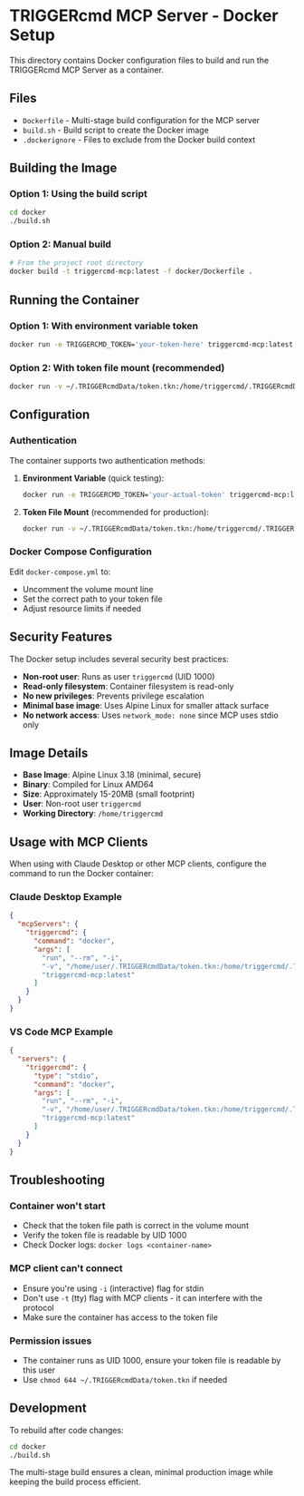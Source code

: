 # TRIGGERcmd MCP Server - Docker Setup

This directory contains Docker configuration files to build and run the TRIGGERcmd MCP Server as a container.

## Files

- `Dockerfile` - Multi-stage build configuration for the MCP server
- `build.sh` - Build script to create the Docker image
- `.dockerignore` - Files to exclude from the Docker build context

## Building the Image

### Option 1: Using the build script
```bash
cd docker
./build.sh
```

### Option 2: Manual build
```bash
# From the project root directory
docker build -t triggercmd-mcp:latest -f docker/Dockerfile .
```

## Running the Container

### Option 1: With environment variable token
```bash
docker run -e TRIGGERCMD_TOKEN='your-token-here' triggercmd-mcp:latest
```

### Option 2: With token file mount (recommended)
```bash
docker run -v ~/.TRIGGERcmdData/token.tkn:/home/triggercmd/.TRIGGERcmdData/token.tkn:ro triggercmd-mcp:latest
```

## Configuration

### Authentication
The container supports two authentication methods:

1. **Environment Variable** (quick testing):
   ```bash
   docker run -e TRIGGERCMD_TOKEN='your-actual-token' triggercmd-mcp:latest
   ```

2. **Token File Mount** (recommended for production):
   ```bash
   docker run -v ~/.TRIGGERcmdData/token.tkn:/home/triggercmd/.TRIGGERcmdData/token.tkn:ro triggercmd-mcp:latest
   ```

### Docker Compose Configuration
Edit `docker-compose.yml` to:
- Uncomment the volume mount line
- Set the correct path to your token file
- Adjust resource limits if needed

## Security Features

The Docker setup includes several security best practices:
- **Non-root user**: Runs as user `triggercmd` (UID 1000)
- **Read-only filesystem**: Container filesystem is read-only
- **No new privileges**: Prevents privilege escalation
- **Minimal base image**: Uses Alpine Linux for smaller attack surface
- **No network access**: Uses `network_mode: none` since MCP uses stdio only

## Image Details

- **Base Image**: Alpine Linux 3.18 (minimal, secure)
- **Binary**: Compiled for Linux AMD64 
- **Size**: Approximately 15-20MB (small footprint)
- **User**: Non-root user `triggercmd`
- **Working Directory**: `/home/triggercmd`

## Usage with MCP Clients

When using with Claude Desktop or other MCP clients, configure the command to run the Docker container:

### Claude Desktop Example
```json
{
  "mcpServers": {
    "triggercmd": {
      "command": "docker",
      "args": [
        "run", "--rm", "-i",
        "-v", "/home/user/.TRIGGERcmdData/token.tkn:/home/triggercmd/.TRIGGERcmdData/token.tkn:ro",
        "triggercmd-mcp:latest"
      ]
    }
  }
}
```

### VS Code MCP Example
```json
{
  "servers": {
    "triggercmd": {
      "type": "stdio",
      "command": "docker",
      "args": [
        "run", "--rm", "-i",
        "-v", "/home/user/.TRIGGERcmdData/token.tkn:/home/triggercmd/.TRIGGERcmdData/token.tkn:ro",
        "triggercmd-mcp:latest"
      ]
    }
  }
}
```

## Troubleshooting

### Container won't start
- Check that the token file path is correct in the volume mount
- Verify the token file is readable by UID 1000
- Check Docker logs: `docker logs <container-name>`

### MCP client can't connect
- Ensure you're using `-i` (interactive) flag for stdin
- Don't use `-t` (tty) flag with MCP clients - it can interfere with the protocol
- Make sure the container has access to the token file

### Permission issues
- The container runs as UID 1000, ensure your token file is readable by this user
- Use `chmod 644 ~/.TRIGGERcmdData/token.tkn` if needed

## Development

To rebuild after code changes:
```bash
cd docker
./build.sh
```

The multi-stage build ensures a clean, minimal production image while keeping the build process efficient.